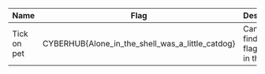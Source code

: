 Name|Flag|Description|Difficulty|Points
---|---|---|---|---
Tick on pet|CYBERHUB{Alone_in_the_shell_was_a_little_catdog}|Can you find the flag? It's all in the code!|Medium|100